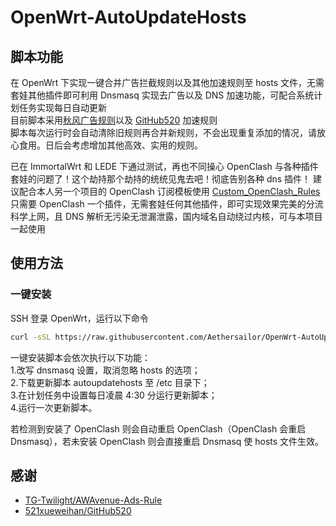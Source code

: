 # OpenWrt-AutoUpdateHosts  

## 脚本功能
在 OpenWrt 下实现一键合并广告拦截规则以及其他加速规则至 hosts 文件，无需套娃其他插件即可利用 Dnsmasq 实现去广告以及 DNS 加速功能，可配合系统计划任务实现每日自动更新  
目前脚本采用[秋风广告规则](https://github.com/TG-Twilight/AWAvenue-Ads-Rule)以及 [GitHub520](https://github.com/521xueweihan/GitHub520) 加速规则  
脚本每次运行时会自动清除旧规则再合并新规则，不会出现重复添加的情况，请放心食用。日后会考虑增加其他高效、实用的规则。  

已在 ImmortalWrt 和 LEDE 下通过测试，再也不同操心 OpenClash 与各种插件套娃的问题了！这个劫持那个劫持的统统见鬼去吧！彻底告别各种 dns 插件！
建议配合本人另一个项目的 OpenClash 订阅模板使用 [Custom_OpenClash_Rules](https://github.com/Aethersailor/Custom_OpenClash_Rules)  
只需要 OpenClash 一个插件，无需套娃任何其他插件，即可实现效果完美的分流科学上网，且 DNS 解析无污染无泄漏泄露，国内域名自动绕过内核，可与本项目一起使用 

## 使用方法  
### 一键安装  
SSH 登录 OpenWrt，运行以下命令  
```bash
curl -sSL https://raw.githubusercontent.com/Aethersailor/OpenWrt-AutoUpdateHosts/main/install.sh | sh
```
一键安装脚本会依次执行以下功能：  
1.改写 dnsmasq 设置，取消忽略 hosts 的选项；  
2.下载更新脚本 autoupdatehosts 至 /etc 目录下；  
3.在计划任务中设置每日凌晨 4:30 分运行更新脚本；  
4.运行一次更新脚本。  
  
若检测到安装了 OpenClash 则会自动重启 OpenClash（OpenClash 会重启 Dnsmasq），若未安装 OpenClash 则会直接重启 Dnsmasq 使 hosts 文件生效。  
## 感谢  
- [TG-Twilight/AWAvenue-Ads-Rule](https://github.com/TG-Twilight/AWAvenue-Ads-Rule)  
- [521xueweihan/GitHub520](https://github.com/521xueweihan/GitHub520)  
